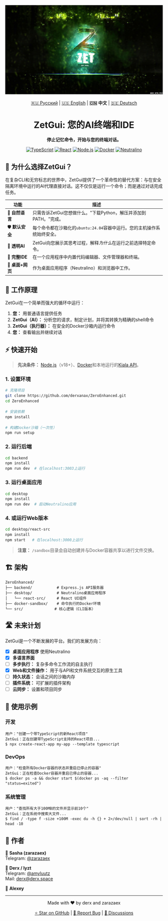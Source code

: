 <div align="center">
  <img src="../asset/ZET.png" alt="Zet Logo" width="700"/>
  
  <!-- Language Selection -->
  <p>
    <a href="../README.md">🇷🇺 Русский</a> | 
    <a href="README_EN.md">🇺🇸 English</a> | 
    <strong>🇨🇳 中文</strong> | 
    <a href="README_DE.md">🇩🇪 Deutsch</a>
  </p>
  
  <h1>ZetGui: 您的AI终端和IDE</h1>
  <p><strong>停止记忆命令，开始与您的终端对话。</strong></p>
  <p>
    <a href="#"><img src="https://img.shields.io/badge/TypeScript-3178C6?style=for-the-badge&logo=typescript&logoColor=white" alt="TypeScript"></a>
    <a href="#"><img src="https://img.shields.io/badge/React-61DAFB?style=for-the-badge&logo=react&logoColor=black" alt="React"></a>
    <a href="#"><img src="https://img.shields.io/badge/Node.js-339933?style=for-the-badge&logo=nodedotjs&logoColor=white" alt="Node.js"></a>
    <a href="#"><img src="https://img.shields.io/badge/Docker-2496ED?style=for-the-badge&logo=docker&logoColor=white" alt="Docker"></a>
    <a href="#"><img src="https://img.shields.io/badge/Neutralino-000000?style=for-the-badge" alt="Neutralino"></a>
  </p>
</div>

## 🤔 为什么选择ZetGui？

在复杂CLI和无穷标志的世界中，ZetGui提供了一个革命性的替代方案：与在安全隔离环境中运行的AI代理直接对话。这不仅仅是运行一个命令；而是通过对话完成任务。

| 功能 | 描述 |
|------|------|
| 💬 **自然语言** | 只需告诉ZetGui您想做什么。"下载Python，解压并添加到PATH。"完成。 |
| 🛡️ **默认安全** | 每个命令都在沙箱化的`ubuntu:24.04`容器中运行。您的主机操作系统始终安全。 |
| 🧠 **透明AI** | ZetGui向您展示其思考过程，解释*为什么*在运行之前选择特定命令。 |
| 🔧 **完整IDE** | 在一个应用程序中内置代码编辑器、文件管理器和终端。 |
| 📱 **桌面+网页** | 作为桌面应用程序（Neutralino）和浏览器中工作。 |

## 🚀 工作原理

ZetGui在一个简单而强大的循环中运行：

1. **您：** 用普通语言提供任务
2. **ZetGui（AI）：** 分析您的请求，制定计划，并将其转换为精确的shell命令
3. **ZetGui（执行器）：** 在安全的Docker沙箱内运行命令
4. **您：** 查看输出并继续对话

## ⚡️ 快速开始

> **先决条件：** [Node.js](https://nodejs.org/)（v18+）、[Docker](https://www.docker.com/)和本地运行的[Kiala API](https://github.com/derxanax/Kiala-api-qwen)。

### 1. 设置环境

```bash
# 克隆项目
git clone https://github.com/derxanax/ZeroEnhanced.git
cd ZeroEnhanced

# 安装依赖
npm install

# 构建Docker沙箱（一次性）
npm run setup
```

### 2. 运行后端

```bash
cd backend
npm install
npm run dev  # 在localhost:3003上运行
```

### 3. 运行桌面应用

```bash
cd desktop
npm install
npm run dev  # 启动Neutralino应用
```

### 4. 或运行Web版本

```bash
cd desktop/react-src
npm install
npm start   # 在localhost:3000上运行
```

> **注意：** `/sandbox`目录会自动创建并与Docker容器共享以进行文件交换。

## 🏗️ 架构

```
ZeroEnhanced/
├── backend/           # Express.js API服务器
├── desktop/           # Neutralino桌面应用程序
│   └── react-src/     # React UI组件
├── docker-sandbox/    # 命令执行的Docker环境
└── src/              # 核心逻辑（CLI版本）
```

## 🛣️ 未来计划

ZetGui是一个不断发展的平台。我们的发展方向：

- [x] **桌面应用程序** 使用Neutralino
- [x] **多语言界面**
- [ ] **多步执行：** 复杂多命令工作流的自主执行
- [x] **Web和文件操作：** 用于与API和文件系统交互的原生工具
- [ ] **持久状态：** 会话之间的沙箱内存
- [ ] **插件系统：** 可扩展的插件架构
- [ ] **云同步：** 设置和项目同步

## 📝 使用示例

### 开发
```
用户："创建一个带TypeScript的新React项目"
ZetGui：正在创建带TypeScript支持的React项目...
$ npx create-react-app my-app --template typescript
```

### DevOps
```
用户："检查所有Docker容器的状态并重启已停止的容器"
ZetGui：正在检查Docker容器并重启已停止的容器...
$ docker ps -a && docker start $(docker ps -aq --filter "status=exited")
```

### 系统管理
```
用户："查找所有大于100MB的文件并显示前10个"
ZetGui：正在系统中搜索大文件...
$ find / -type f -size +100M -exec du -h {} + 2>/dev/null | sort -rh | head -10
```

## 👥 作者

👤 **Sasha (zarazaex)**  
Telegram: [@zarazaex](https://t.me/zarazaex)

👤 **Derx / lyzt**  
Telegram: [@amyluutz](https://t.me/amyluutz)  
Mail: derx@derx.space

👤 **Alexey**

---

<div align="center">
  <p>Made with ❤️ by derx and zarazaex</p>
  
  <p>
    <a href="https://github.com/derxanax/ZeroEnhanced">⭐ Star on GitHub</a> |
    <a href="https://github.com/derxanax/ZeroEnhanced/issues">🐛 Report Bug</a> |
    <a href="https://github.com/derxanax/ZeroEnhanced/discussions">💬 Discussions</a>
  </p>
</div> 
